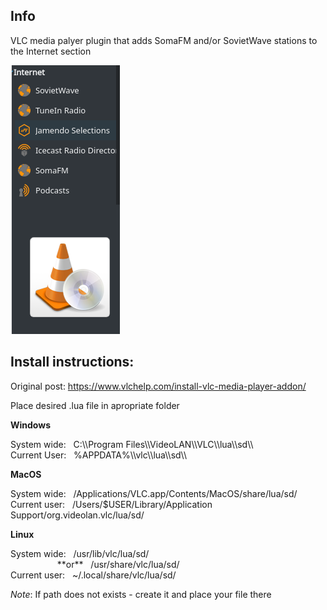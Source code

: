## Info
VLC media palyer plugin that adds SomaFM and/or SovietWave stations 
to the Internet section

![Example screenshot](https://github.com/Freethetan/VLC_OnlineRadioStations/raw/master/Screenshot_.png "SomaFM and SovietWave items in Internet section")


## Install instructions:

Original post: https://www.vlchelp.com/install-vlc-media-player-addon/

Place desired .lua file in apropriate folder

**Windows**
<p>
System wide:&#160;&#160; C:\\Program Files\\VideoLAN\\VLC\\lua\\sd\\<br>
Current User:&#160;&#160; %APPDATA%\\vlc\\lua\\sd\\
</p>

**MacOS**
<p>
System wide:&#160;&#160; /Applications/VLC.app/Contents/MacOS/share/lua/sd/<br>
Current user:&#160;&#160; /Users/$USER/Library/Application Support/org.videolan.vlc/lua/sd/<br>
</p>

**Linux**
<p>
System wide:&#160;&#160; /usr/lib/vlc/lua/sd/<br> 
&#160;&#160;&#160;&#160;&#160;&#160;&#160;&#160;&#160;&#160;&#160;&#160;&#160;&#160;&#160;&#160;&#160;&#160; 
**or**&#160;&#160; /usr/share/vlc/lua/sd/<br>
Current user:&#160;&#160; ~/.local/share/vlc/lua/sd/
</p>

*Note*: If path does not exists - create it and place your file there
